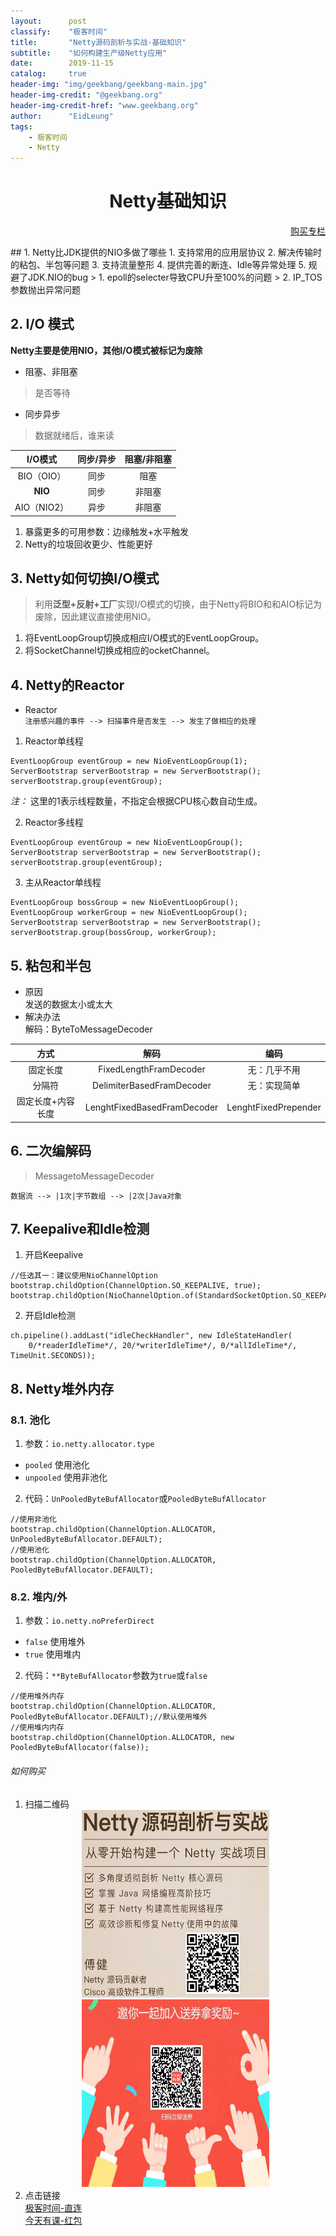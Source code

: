 ```yaml
---
layout:      post
classify:    "极客时间"
title:       "Netty源码剖析与实战-基础知识"
subtitle:    "如何构建生产级Netty应用"
date:        2019-11-15
catalog:     true
header-img: "img/geekbang/geekbang-main.jpg"
header-img-credit: "@geekbang.org"
header-img-credit-href: "www.geekbang.org"
author:      "EidLeung"
tags:
    - 极客时间
    - Netty
---
```


<center><h1><b>Netty基础知识</b></h1></center>
<p align="right"><a href="#如何购买">购买专栏</a></p>
## 1. Netty比JDK提供的NIO多做了哪些
1. 支持常用的应用层协议
2. 解决传输时的粘包、半包等问题
3. 支持流量整形
4. 提供完善的断连、Idle等异常处理
5. 规避了JDK.NIO的bug
> 1. epoll的selecter导致CPU升至100%的问题
> 2. IP_TOS参数抛出异常问题

## 2. I/O 模式
**Netty主要是使用NIO，其他I/O模式被标记为废除**
- 阻塞、非阻塞
> 是否等待
- 同步异步
> 数据就绪后，谁来读

I/O模式|同步/异步|阻塞/非阻塞
:-:|:-:|:-:
BIO（OIO）|同步|阻塞
**NIO**|同步|非阻塞
AIO（NIO2）|异步|非阻塞

1. 暴露更多的可用参数：边缘触发+水平触发
2. Netty的垃圾回收更少、性能更好

## 3. Netty如何切换I/O模式
> 利用**泛型+反射+工厂**实现I/O模式的切换，由于Netty将BIO和和AIO标记为废除，因此建议直接使用NIO。

1. 将EventLoopGroup切换成相应I/O模式的EventLoopGroup。
2. 将SocketChannel切换成相应的ocketChannel。

## 4. Netty的Reactor
- Reactor  
`注册感兴趣的事件 --> 扫描事件是否发生 --> 发生了做相应的处理`

1. Reactor单线程
```
EventLoopGroup eventGroup = new NioEventLoopGroup(1);
ServerBootstrap serverBootstrap = new ServerBootstrap();
serverBootstrap.group(eventGroup);
```
*注：* 这里的1表示线程数量，不指定会根据CPU核心数自动生成。

2. Reactor多线程
```
EventLoopGroup eventGroup = new NioEventLoopGroup();
ServerBootstrap serverBootstrap = new ServerBootstrap();
serverBootstrap.group(eventGroup);
```
3. 主从Reactor单线程  
```
EventLoopGroup bossGroup = new NioEventLoopGroup();
EventLoopGroup workerGroup = new NioEventLoopGroup();
ServerBootstrap serverBootstrap = new ServerBootstrap();
serverBootstrap.group(bossGroup, workerGroup);
```
## 5. 粘包和半包
- 原因  
发送的数据太小或太大
- 解决办法  
解码：ByteToMessageDecoder

方式|解码|编码
:-:|:-:|:-:
固定长度|FixedLengthFramDecoder|无：几乎不用
分隔符|DelimiterBasedFramDecoder|无：实现简单
固定长度+内容长度|LenghtFixedBasedFramDecoder|LenghtFixedPrepender

## 6. 二次编解码
> MessagetoMessageDecoder

`数据流 --> |1次|字节数组 --> |2次|Java对象`
## 7. Keepalive和Idle检测
1. 开启Keepalive
```
//任选其一：建议使用NioChannelOption
bootstrap.childOption(ChannelOption.SO_KEEPALIVE, true);
bootstrap.childOption(NioChannelOption.of(StandardSocketOption.SO_KEEPALIVE),true);
```
2. 开启Idle检测
```
ch.pipeline().addLast("idleCheckHandler", new IdleStateHandler(
    0/*readerIdleTime*/, 20/*writerIdleTime*/, 0/*allIdleTime*/, TimeUnit.SECONDS));
```
## 8. Netty堆外内存
### 8.1. 池化
1. 参数：`io.netty.allocator.type`
- `pooled` 使用池化
- `unpooled` 使用非池化
2. 代码：`UnPooledByteBufAllocator`或`PooledByteBufAllocator`
```
//使用非池化
bootstrap.childOption(ChannelOption.ALLOCATOR, UnPooledByteBufAllocator.DEFAULT);
//使用池化
bootstrap.childOption(ChannelOption.ALLOCATOR, PooledByteBufAllocator.DEFAULT);
```
### 8.2. 堆内/外
1. 参数：`io.netty.noPreferDirect`
- `false` 使用堆外
- `true` 使用堆内
2. 代码：`**ByteBufAllocator`参数为`true`或`false`
```
//使用堆外内存
bootstrap.childOption(ChannelOption.ALLOCATOR, PooledByteBufAllocator.DEFAULT);//默认使用堆外
//使用堆内内存
bootstrap.childOption(ChannelOption.ALLOCATOR, new PooledByteBufAllocator(false));
```

###### 如何购买
1. 扫描二维码
	<div align="center">
		<a href="https://time.geekbang.org/course/intro/237?code=AQfeKSBrHdDauCqprpnDXshxJSdGKJfytyRWlP0r0V0%3D">
			<img src="/img/geekbang/netty.jpg" width = "300" height = "300" alt="图片名称" style="display: inline-block"/>
		</a>
		<img src="/img/JTYK.jpg" width = "300" height = "300" alt="今天有课" style="display: inline-block"/>
	</div>
2. 点击链接  
[极客时间-直连](https://time.geekbang.org/course/intro/237?code=AQfeKSBrHdDauCqprpnDXshxJSdGKJfytyRWlP0r0V0%3D)  
[今天有课-红包](https://jika.nali.net/youke/coupon/getCouponList?sendUserId=17140)